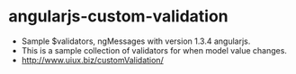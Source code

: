 # angularjs-custom-validation
- Sample $validators, ngMessages with version 1.3.4 angularjs.
- This is a sample collection of validators for when model value changes.
- http://www.uiux.biz/customValidation/
